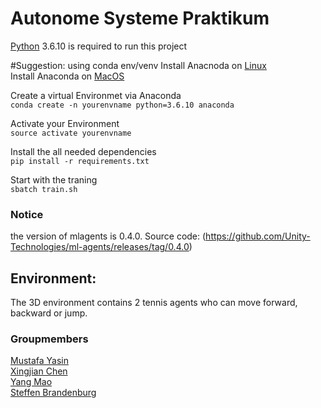 # Autonome Systeme Praktikum
[Python](https://www.python.org/downloads/) 3.6.10 is required to run this project

#Suggestion: using conda env/venv
Install Anacnoda on [Linux](https://docs.anaconda.com/anaconda/install/linux/)\
Install Anaconda on [MacOS](https://docs.anaconda.com/anaconda/install/mac-os/)

Create a virtual Environmet via Anaconda\
`conda create -n yourenvname python=3.6.10 anaconda`

Activate your Environment\
`source activate yourenvname`

Install the all needed dependencies\
`pip install -r requirements.txt`

Start with the traning\
`sbatch train.sh`

### Notice
the version of mlagents is 0.4.0. Source code: (https://github.com/Unity-Technologies/ml-agents/releases/tag/0.4.0)

## Environment:
The 3D environment contains 2 tennis agents who can move forward, backward or jump.


### Groupmembers
[Mustafa Yasin](https://github.com/MustafaYasin)\
[Xingjian Chen](https://github.com/marcchan)\
[Yang Mao](https://github.com/leo-mao)\
[Steffen Brandenburg](https://github.com/SteffenBr)
